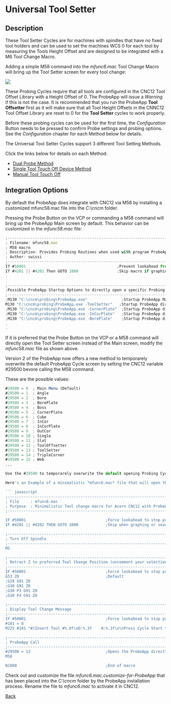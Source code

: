 # Universal Tool Setter

## Description
These Tool Setter Cycles are for machines with spindles that have no fixed tool holders and can be used to set the machines WCS 0 for each tool by measuring the Tools Height Offset
and are designed to be integrated with a M6 Tool Change Macro.

Adding a simple M58 command into the *mfunc6.mac* Tool Change Macro will bring up the Tool Setter screen for every tool change:

![](/images/pa065.PNG)

These Probing Cycles require that all tools are configured in the CNC12 Tool Offset Library with a Height Offset of 0. The ProbeApp will issue a *Warning* if this is not the case.
It is recommended that you run the ProbeApp **Tool Offsetter** first as it will make sure that all Tool Height Offsets in the CNNC12 Tool Offset Library are reset to 0 for the **Tool Setter** cycles to work properly.

Before these probing cycles can be used for the first time, the *Configuration* Button needs to be pressed to confirm Probe settings and probing options.
See the *Configuration* chapter for each Method below for details. 

The Universal Tool Setter Cycles support 3 different Tool Setting Methods. 

Click the links below for details on each Method:

* [Dual Probe Method](ToolSetterMod1.md)
* [Single Tool Touch Off Device Method](ToolSetterMod2.md)
* [Manual Tool Touch Off](ToolSetterMod3.md)

## Integration Options
By default the ProbeApp does integrate with CNC12 via M58 by installing a customized mfunc58.mac file into the *C:\cncm* folder.

Pressing the Probe Button on the VCP or commanding a M58 command will bring up the ProbeApp Main screen by default. This behavior can be customized in the *mfunc58.mac* file:

``` javascript
;--------------------------------------------------------------------------------
; Filename: mfunc58.mac 
; M58 macro
; Description: Provides Probing Routines when used with program ProbeApp.exe 
; Author: swissi
;---------------------------------------------------------------------------------
If #50001                                        ;Prevent lookahead from parsing past here
If #4201 || #4202 Then GOTO 1000                 ;Skip macro if graphing or searching
.
.
;---------------------------------------------------------------------------------
;Possible ProbeApp Startup Options to directly open a specific Probing Cycle
;---------------------------------------------------------------------------------
;M130 "C:\cncm\probing\ProbeApp.exe"               ;Startup ProbeApp Main Screen
M130 "C:\cncm\probing\ProbeApp.exe -ToolSetter"   ;Startup ProbeApp directly with Universal Tool Setter Screen
;M130 "C:\cncm\probing\ProbeApp.exe -CornerPlate"  ;Startup ProbeApp directly with Corner Plate Screen
;M130 "C:\cncm\probing\ProbeApp.exe -InCorPlate"   ;Startup ProbeApp directly with Square Plate Screen
;M130 "C:\cncm\probing\ProbeApp.exe -BorePlate"    ;Startup ProbeApp directly with Bore Plate Screen
.
.
```

If it is preferred that the Probe Button on the VCP or a M58 command will directly open the Tool Setter screen instead of the Main screen, modify the *mfunc58.mac* file as shown above.

Version 2 of the ProbeApp now offers a new method to temporarely overwrite the default ProbeApp Cycle screen by setting the CNC12 variable #29500 bevore calling the M58 command.

These are the possible values:

``` javascript
#29500 = 0  ; Main Menu (Default)
#29500 = 1  ; Angle
#29500 = 2  ; Bore
#29500 = 3  ; BorePlate
#29500 = 4  ; Boss
#29500 = 5  ; CornerPlate
#29500 = 6  ; Cube
#29500 = 7  ; InCor
#29500 = 8  ; InCorPlate
#29500 = 9  : OutCor
#29500 = 10 ; Single
#29500 = 11 ; Slot
#29500 = 12 ; ToolOffsetter
#29500 = 13 ; ToolSetter
#29500 = 14 ; TripleCorner
#29500 = 15 ; Web
,,,

Use the #29500 to temporarely overwrite the default opening Probing Cycle specified in the **mfunc58.mac** macro file.

Here's an Example of a minimalistic *mfunc6.mac* file that will open the **ProbeApp-Tool Setter** at every M6 Tool Change:

``` javascript
;------------------------------------------------------------------------------
; File     : mfunc6.mac
; Purpose  : Minimalistic Tool change macro for Acorn CNC12 with ProbeApp integration
;------------------------------------------------------------------------------

IF #50001                         			;Force lookahead to stop processing 
IF #4201 || #4202 THEN GOTO 1000   			;Skip when graphing or searching

;------------------------------------------------------------------------------
; Turn Off Spindle
;------------------------------------------------------------------------------
M5                                   

;------------------------------------------------------------------------------
; Retract Z to preferred Tool Change Position (uncomment your selection below)
;------------------------------------------------------------------------------
IF #50001                         			;Force lookahead to stop processing
G53 Z0                                      ;Default
;G28 G91 Z0
;G30 G91 Z0
;G30 P3 G91 Z0
;G30 P4 G91 Z0

;------------------------------------------------------------------------------
; Display Tool Change Message
;------------------------------------------------------------------------------
IF #50001									;Force lookahead to stop processing
#101 = 0
M225 #101 "#)Insert Tool #%.0f\nD:%.3f    H:%.3f\n\nPress Cycle Start to continue" #4120 #[11000 + #4120] #[10000 + #4120]

;------------------------------------------------------------------------------
; ProbeApp Call
;------------------------------------------------------------------------------
#29500 = 13                                 ;Opens the ProbeApp directly with Tool Setter screen
M58

N1000                                       ;End of macro  
```

Check out and customize the file *mfunc6.mac.customize-for-ProbeApp* that has been placed into the *C:\cncm* folder by the ProbeApp installation process.
Rename the file to *mfunc6.mac* to activate it in CNC12.



[Back](index.md)

